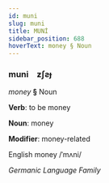 ```yaml
---
id: muni
slug: muni
title: MUNİ
sidebar_position: 688
hoverText: money § Noun
---
```


### muni&emsp;<span kind="abugida">ƶʃƨɟ</span>

*money* **§** Noun

**Verb**: to be money

**Noun**: money

**Modifier**: money-related

English money /ˈmʌni/

*Germanic Language Family*